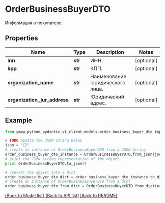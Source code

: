 # OrderBusinessBuyerDTO

Информация о покупателе. 

## Properties
Name | Type | Description | Notes
------------ | ------------- | ------------- | -------------
**inn** | **str** | ИНН. | [optional] 
**kpp** | **str** | КПП. | [optional] 
**organization_name** | **str** | Наименование юридического лица. | [optional] 
**organization_jur_address** | **str** | Юридический адрес. | [optional] 

## Example

```python
from ympa_python_pydantic_v1_client.models.order_business_buyer_dto import OrderBusinessBuyerDTO

# TODO update the JSON string below
json = "{}"
# create an instance of OrderBusinessBuyerDTO from a JSON string
order_business_buyer_dto_instance = OrderBusinessBuyerDTO.from_json(json)
# print the JSON string representation of the object
print OrderBusinessBuyerDTO.to_json()

# convert the object into a dict
order_business_buyer_dto_dict = order_business_buyer_dto_instance.to_dict()
# create an instance of OrderBusinessBuyerDTO from a dict
order_business_buyer_dto_from_dict = OrderBusinessBuyerDTO.from_dict(order_business_buyer_dto_dict)
```
[[Back to Model list]](../README.md#documentation-for-models) [[Back to API list]](../README.md#documentation-for-api-endpoints) [[Back to README]](../README.md)


